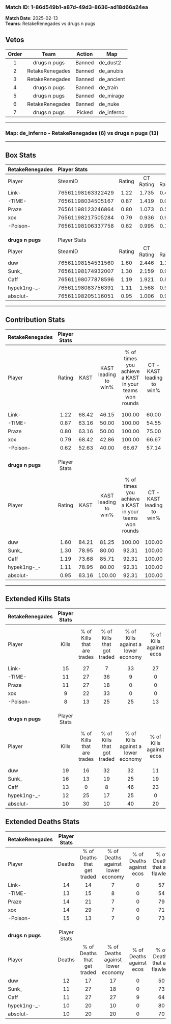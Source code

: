 ### Match ID: 1-86d549b1-a87d-49d3-8636-ad18d66a24ea  
**Match Date**: 2025-02-13  
**Teams**: RetakeRenegades vs drugs n pugs  

## Vetos  

| Order | Team | Action | Map |
| :---: | :--: | :----: | --- |
| 1 | drugs n pugs | Banned | de_dust2 |
| 2 | RetakeRenegades | Banned | de_anubis |
| 3 | RetakeRenegades | Banned | de_ancient |
| 4 | drugs n pugs | Banned | de_train |
| 5 | drugs n pugs | Banned | de_mirage |
| 6 | RetakeRenegades | Banned | de_nuke |
| 7 | drugs n pugs | Picked | de_inferno |

---  

### **Map**: de_inferno - RetakeRenegades (6) vs drugs n pugs (13)  
---  

## Box Stats  

| **RetakeRenegades** | Player Stats      |        |           |          |       |       |       |         |        |      |     |
| :- | :- | :-: | :-: | :-: | :-: | :-: | :-: | :-: | :-: | :-: | :-: |
| Player              | SteamID           | Rating | CT Rating | T Rating | KAST  |  ADR  | Kills | Assists | Deaths | K/D  | HS% |
| Link-               | 76561198163322429 |  1.22  |   1.735   |  0.496   | 68.42 | 104.7 |  15   |    7    |   14   | 1.07 | 66  |
| -TIME-              | 76561198034505167 |  0.87  |   1.419   |  0.085   | 63.16 | 60.1  |  11   |    4    |   13   | 0.85 | 18  |
| Praze               | 76561198123246864 |  0.80  |   1.073   |  0.549   | 63.16 | 50.1  |  11   |    1    |   14   | 0.79 | 36  |
| xox                 | 76561198217505284 |  0.79  |   0.936   |  0.959   | 68.42 | 62.6  |   9   |    3    |   14   | 0.64 | 88  |
| -Poison-            | 76561198106337758 |  0.62  |   0.995   |  0.121   | 52.63 | 63.2  |   8   |    5    |   15   | 0.53 | 12  |
|                     |                   |        |           |          |       |       |       |         |        |      |     |
|                     |                   |        |           |          |       |       |       |         |        |      |     |
|                     |                   |        |           |          |       |       |       |         |        |      |     |
| **drugs n pugs**    | Player Stats      |        |           |          |       |       |       |         |        |      |     |
| Player              | SteamID           | Rating | CT Rating | T Rating | KAST  |  ADR  | Kills | Assists | Deaths | K/D  | HS% |
| duw                 | 76561198154531560 |  1.60  |   2.446   |  1.199   | 84.21 | 112.8 |  19   |    7    |   12   | 1.58 | 73  |
| Sunk_               | 76561198174932007 |  1.30  |   2.159   |  0.939   | 78.95 | 73.3  |  16   |    2    |   11   | 1.45 | 31  |
| Caff                | 76561198077878596 |  1.19  |   1.921   |  0.853   | 73.68 | 83.3  |  13   |    7    |   11   | 1.18 | 53  |
| hypek1ng-_-         | 76561198083756391 |  1.11  |   1.568   |  0.929   | 78.95 | 58.9  |  12   |    3    |   10   | 1.20 | 41  |
| absolut-            | 76561198205116051 |  0.95  |   1.006   |  0.984   | 63.16 | 69.7  |  10   |    5    |   10   | 1.00 | 60  |
---  

## Contribution Stats  

| **RetakeRenegades** | Player Stats |       |                      |                                                        |                           |                                                             |                          |                                                            |
| :- | :-: | :-: | :-: | :-: | :-: | :-: | :-: | :-: |
| Player              |    Rating    | KAST  | KAST leading to win% | % of times you achieve a KAST in your teams won rounds | CT - KAST leading to win% | CT - % of times you achieve a KAST in your teams won rounds | T - KAST leading to win% | T - % of times you achieve a KAST in your teams won rounds |
| Link-               |     1.22     | 68.42 |        46.15         |                         100.00                         |           60.00           |                           100.00                            |           0.00           |                            0.00                            |
| -TIME-              |     0.87     | 63.16 |        50.00         |                         100.00                         |           54.55           |                           100.00                            |           0.00           |                            0.00                            |
| Praze               |     0.80     | 63.16 |        50.00         |                         100.00                         |           75.00           |                           100.00                            |           0.00           |                            0.00                            |
| xox                 |     0.79     | 68.42 |        42.86         |                         100.00                         |           66.67           |                           100.00                            |           0.00           |                            0.00                            |
| -Poison-            |     0.62     | 52.63 |        40.00         |                         66.67                          |           57.14           |                            66.67                            |           0.00           |                            0.00                            |
|                     |              |       |                      |                                                        |                           |                                                             |                          |                                                            |
|                     |              |       |                      |                                                        |                           |                                                             |                          |                                                            |
|                     |              |       |                      |                                                        |                           |                                                             |                          |                                                            |
| **drugs n pugs**    | Player Stats |       |                      |                                                        |                           |                                                             |                          |                                                            |
| Player              |    Rating    | KAST  | KAST leading to win% | % of times you achieve a KAST in your teams won rounds | CT - KAST leading to win% | CT - % of times you achieve a KAST in your teams won rounds | T - KAST leading to win% | T - % of times you achieve a KAST in your teams won rounds |
| duw                 |     1.60     | 84.21 |        81.25         |                         100.00                         |          100.00           |                           100.00                            |          66.67           |                           100.00                           |
| Sunk_               |     1.30     | 78.95 |        80.00         |                         92.31                          |          100.00           |                           100.00                            |          62.50           |                           83.33                            |
| Caff                |     1.19     | 73.68 |        85.71         |                         92.31                          |          100.00           |                           100.00                            |          71.43           |                           83.33                            |
| hypek1ng-_-         |     1.11     | 78.95 |        80.00         |                         92.31                          |          100.00           |                            85.71                            |          66.67           |                           100.00                           |
| absolut-            |     0.95     | 63.16 |        100.00        |                         92.31                          |          100.00           |                            85.71                            |          100.00          |                           100.00                           |
---  

## Extended Kills Stats  

| **RetakeRenegades** | Player Stats |                            |                            |                                    |                         |                              |                                 |                                       |                    |           |
| :- | :-: | :-: | :-: | :-: | :-: | :-: | :-: | :-: | :-: | :-: |
| Player              |    Kills     | % of Kills that are trades | % of Kills that got traded | % of Kills against a lower economy | % of Kills against ecos | % of Kills that are flawless | % of Kills that are close duels | % of Kills that are assisted by flash | Pistol Round Kills | AWP Kills |
| Link-               |      15      |             27             |             7              |                 33                 |           27            |              73              |                0                |                   0                   |         1          |     0     |
| -TIME-              |      11      |             27             |             36             |                 9                  |            0            |              45              |                9                |                   0                   |         2          |     0     |
| Praze               |      11      |             27             |             18             |                 0                  |            0            |              36              |                0                |                   0                   |         1          |     0     |
| xox                 |      9       |             22             |             33             |                 0                  |            0            |              78              |                0                |                  22                   |         2          |     0     |
| -Poison-            |      8       |             13             |             25             |                 25                 |           13            |              75              |                0                |                   0                   |         1          |     5     |
|                     |              |                            |                            |                                    |                         |                              |                                 |                                       |                    |           |
|                     |              |                            |                            |                                    |                         |                              |                                 |                                       |                    |           |
|                     |              |                            |                            |                                    |                         |                              |                                 |                                       |                    |           |
| **drugs n pugs**    | Player Stats |                            |                            |                                    |                         |                              |                                 |                                       |                    |           |
| Player              |    Kills     | % of Kills that are trades | % of Kills that got traded | % of Kills against a lower economy | % of Kills against ecos | % of Kills that are flawless | % of Kills that are close duels | % of Kills that are assisted by flash | Pistol Round Kills | AWP Kills |
| duw                 |      19      |             16             |             32             |                 32                 |           11            |              53              |               11                |                   0                   |         3          |     0     |
| Sunk_               |      16      |             13             |             19             |                 25                 |           19            |              63              |                6                |                  13                   |         1          |     2     |
| Caff                |      13      |             0              |             8              |                 46                 |           23            |              85              |                0                |                   0                   |         0          |     0     |
| hypek1ng-_-         |      12      |             25             |             17             |                 25                 |            0            |              75              |               17                |                   0                   |         2          |     0     |
| absolut-            |      10      |             30             |             10             |                 40                 |           20            |              80              |                0                |                   0                   |         0          |     0     |
## Extended Deaths Stats  

| **RetakeRenegades** | Player Stats |                             |                                   |                          |                               |                            |                           |               |
| :- | :-: | :-: | :-: | :-: | :-: | :-: | :-: | :-: |
| Player              |    Deaths    | % of Deaths that get traded | % of Deaths against lower economy | % of Deaths against ecos | % of Deaths that are flawless | % of Deaths that are close | % of Deaths while blinded | Deaths to AWP |
| Link-               |      14      |             14              |                 7                 |            0             |              57               |             14             |             0             |       0       |
| -TIME-              |      13      |             15              |                 8                 |            0             |              54               |             8              |             8             |       1       |
| Praze               |      14      |             21              |                 7                 |            0             |              79               |             0              |             0             |       0       |
| xox                 |      14      |             29              |                 7                 |            0             |              71               |             14             |             7             |       1       |
| -Poison-            |      15      |             13              |                 7                 |            0             |              73               |             0              |             0             |       0       |
|                     |              |                             |                                   |                          |                               |                            |                           |               |
|                     |              |                             |                                   |                          |                               |                            |                           |               |
|                     |              |                             |                                   |                          |                               |                            |                           |               |
| **drugs n pugs**    | Player Stats |                             |                                   |                          |                               |                            |                           |               |
| Player              |    Deaths    | % of Deaths that get traded | % of Deaths against lower economy | % of Deaths against ecos | % of Deaths that are flawless | % of Deaths that are close | % of Deaths while blinded | Deaths to AWP |
| duw                 |      12      |             17              |                17                 |            0             |              50               |             0              |             0             |       1       |
| Sunk_               |      11      |             27              |                18                 |            0             |              73               |             0              |            18             |       1       |
| Caff                |      11      |             27              |                27                 |            9             |              64               |             0              |             0             |       1       |
| hypek1ng-_-         |      10      |             20              |                10                 |            0             |              80               |             10             |             0             |       1       |
| absolut-            |      10      |             20              |                20                 |            0             |              70               |             0              |             0             |       1       |
